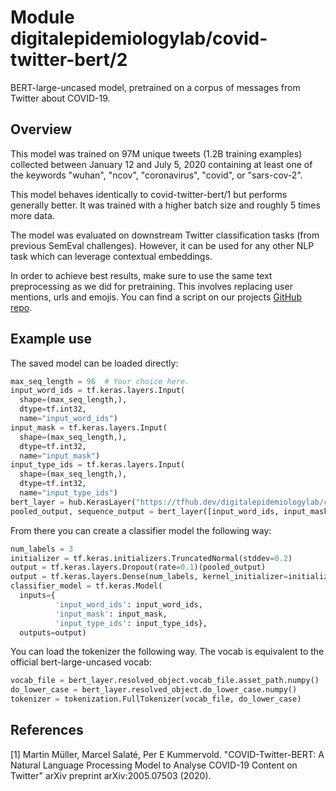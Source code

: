 # Module digitalepidemiologylab/covid-twitter-bert/2
BERT-large-uncased model, pretrained on a corpus of messages from Twitter about COVID-19.

<!-- asset-path: https://crowdbreaks-public.s3.eu-central-1.amazonaws.com/models/covid-twitter-bert/v2/tfhub/covid-twitter-bert-v2.tar.gz -->
<!-- task: text-embedding -->
<!-- network-architecture: transformer -->
<!-- dataset: twitter -->
<!-- language: en -->
<!-- fine-tunable: true -->
<!-- format: saved_model_2 -->

## Overview

This model was trained on 97M unique tweets (1.2B training examples) collected between January 12 and July 5, 2020 containing at least one of the keywords "wuhan", "ncov", "coronavirus", "covid", or "sars-cov-2".

This model behaves identically to covid-twitter-bert/1 but performs generally better. It was trained with a higher batch size and roughly 5 times more data.

The model was evaluated on downstream Twitter classification tasks (from previous SemEval challenges). However, it can be used for any other NLP task which can leverage contextual embeddings.

In order to achieve best results, make sure to use the same text preprocessing as we did for pretraining. This involves replacing user mentions, urls and emojis. You can find a script on our projects [GitHub repo](https://github.com/digitalepidemiologylab/covid-twitter-bert).


## Example use
The saved model can be loaded directly:

```python
max_seq_length = 96  # Your choice here.
input_word_ids = tf.keras.layers.Input(
  shape=(max_seq_length,),
  dtype=tf.int32,
  name="input_word_ids")
input_mask = tf.keras.layers.Input(
  shape=(max_seq_length,),
  dtype=tf.int32,
  name="input_mask")
input_type_ids = tf.keras.layers.Input(
  shape=(max_seq_length,),
  dtype=tf.int32,
  name="input_type_ids")
bert_layer = hub.KerasLayer("https://tfhub.dev/digitalepidemiologylab/covid-twitter-bert/2", trainable=True)
pooled_output, sequence_output = bert_layer([input_word_ids, input_mask, input_type_ids])
```

From there you can create a classifier model the following way:
```python
num_labels = 3
initializer = tf.keras.initializers.TruncatedNormal(stddev=0.2)
output = tf.keras.layers.Dropout(rate=0.1)(pooled_output)
output = tf.keras.layers.Dense(num_labels, kernel_initializer=initializer, name='output')(output)
classifier_model = tf.keras.Model(
  inputs={
          'input_word_ids': input_word_ids,
          'input_mask': input_mask,
          'input_type_ids': input_type_ids},
  outputs=output)
```

You can load the tokenizer the following way. The vocab is equivalent to the official bert-large-uncased vocab:
```python
vocab_file = bert_layer.resolved_object.vocab_file.asset_path.numpy()
do_lower_case = bert_layer.resolved_object.do_lower_case.numpy()
tokenizer = tokenization.FullTokenizer(vocab_file, do_lower_case)
```

## References
[1] Martin Müller, Marcel Salaté, Per E Kummervold. "COVID-Twitter-BERT: A Natural Language Processing Model to Analyse COVID-19 Content on Twitter" arXiv preprint arXiv:2005.07503 (2020).
